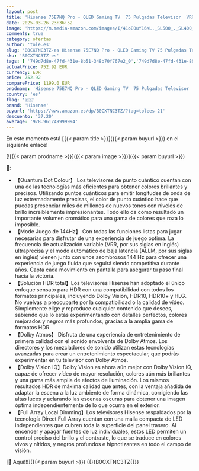 ```yaml
---
layout: post
title: 'Hisense 75E7NQ Pro - QLED Gaming TV  75 Pulgadas Televisor  VRR 144Hz HSR 240 fps  AMD Freesync Premium Pro  Barra de Juegos  Solución HDR Total  Dolby Vision IQ & Dolby Atmos  Nuevo 2024 '
date: 2025-03-26 23:36:52
image: 'https://m.media-amazon.com/images/I/41oE0uY16KL._SL500_._SL400_.jpg'
comments: true
category: ofertas
author: 'tole.es'
slug: 'B0CXTNC3TZ-es Hisense 75E7NQ Pro - QLED Gaming TV 75 Pulgadas Televisor...'
sku: 'B0CXTNC3TZ-es'
tags: [ '749d7d8e-47fd-431e-8b51-348b70f767e2_0','749d7d8e-47fd-431e-8b51-348b70f767e2_3001','749d7d8e-47fd-431e-8b51-348b70f767e2_7201','Arborist Merchandising Root','Electrónica','Self Service','Special Features Stores','TV, vídeo y home cinema','TVs >70"','TVs QLED','Televisores','hisense','televisor','🇪🇸', ]
actualPrice: 752.92 EUR
currency: EUR
price: 752.92
comparePrice: 1199.0 EUR
prodname: 'Hisense 75E7NQ Pro - QLED Gaming TV  75 Pulgadas Televisor  VRR 144Hz HSR 240 fps  AMD Freesync Premium Pro  Barra de Juegos  Solución HDR Total  Dolby Vision IQ & Dolby Atmos  Nuevo 2024 '
country: 'es'
flag: '🇪🇸'
brand: 'Hisense'
buyurl: 'https://www.amazon.es/dp/B0CXTNC3TZ/?tag=tolees-21'
descuento: '37.20'
average: '978.961249999994'
---
```


En este momento está [{{< param title >}}]({{< param buyurl >}}) en el siguiente enlace!

[![{{< param prodname >}}]({{< param image >}})]({{< param buyurl >}})

🔎:

- 【Quantum Dot Colour】 Los televisores de punto cuántico cuentan con una de las tecnologías más eficientes para obtener colores brillantes y precisos. Utilizando puntos cuánticos para emitir longitudes de onda de luz extremadamente precisas, el color de punto cuántico hace que puedas presenciar miles de millones de nuevos tonos con niveles de brillo increíblemente impresionantes. Todo ello da como resultado un importante volumen cromático para una gama de colores que roza lo imposible.
- 【Mode Juego de 144Hz】 Con todas las funciones listas para jugar necesarias para disfrutar de una experiencia de juego óptima. La frecuencia de actualización variable (VRR, por sus siglas en inglés) ultraprecisa y el modo automático de baja latencia (ALLM, por sus siglas en inglés) vienen junto con unos asombrosos 144 Hz para ofrecer una experiencia de juego fluida que seguirá siendo competitiva durante años. Capta cada movimiento en pantalla para asegurar tu paso final hacia la victoria.
- 【Solución HDR total】Los televisores Hisense han adoptado el único enfoque sensato para HDR con una compatibilidad con todos los formatos principales, incluyendo Dolby Vision, HDR10, HDR10+ y HLG. No vuelvas a preocuparte por la compatibilidad o la calidad de vídeo. Simplemente elige y reproduce cualquier contenido que desees, sabiendo que lo estás experimentando con detalles perfectos, colores mejorados y negros más profundos, gracias a la amplia gama de formatos HDR.
- 【Dolby Atmos】 Disfruta de una experiencia de entretenimiento de primera calidad con el sonido envolvente de Dolby Atmos. Los directores y los mezcladores de sonido utilizan estas tecnologías avanzadas para crear un entretenimiento espectacular, que podrás experimentar en tu televisor con Dolby Atmos.
- 【Dolby Vision IQ】Dolby Vision es ahora aún mejor con Dolby Vision IQ, capaz de ofrecer vídeo de mayor resolución, colores aún más brillantes y una gama más amplia de efectos de iluminación. Los mismos resultados HDR de máxima calidad que antes, con la ventaja añadida de adaptar la escena a la luz ambiente de forma dinámica, corrigiendo las altas luces y aclarando las escenas oscuras para obtener una imagen óptima independientemente de lo que ocurra en el exterior.
- 【Full Array Local Dimming】Los televisores Hisense respaldados por la tecnología Direct Full Array cuentan con una malla compacta de LED independientes que cubren toda la superficie del panel trasero. Al encender y apagar fuentes de luz individuales, estos LED permiten un control preciso del brillo y el contraste, lo que se traduce en colores vivos y nítidos, y negros profundos e hipnotizantes en todo el campo de visión.

[🛒 Aquí!!!]({{< param buyurl >}})
{{<world>}}B0CXTNC3TZ{{</world>}}
